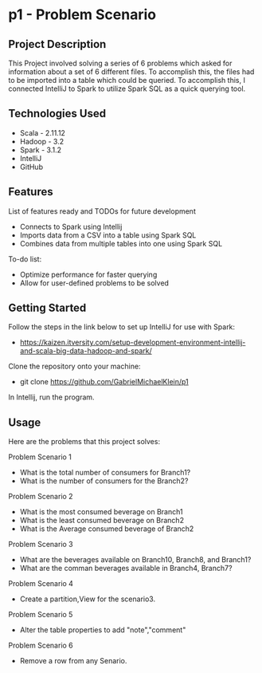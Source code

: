 # p1 - Problem Scenario

## Project Description

This Project involved solving a series of 6 problems which asked for information about a set of 6 different files. To accomplish this, the files had to be imported into a table which could be queried. To accomplish this, I connected IntelliJ to Spark to utilize Spark SQL as a quick querying tool.

## Technologies Used

* Scala - 2.11.12
* Hadoop - 3.2
* Spark - 3.1.2
* IntelliJ
* GitHub

## Features

List of features ready and TODOs for future development
* Connects to Spark using Intellij
* Imports data from a CSV into a table using Spark SQL
* Combines data from multiple tables into one using Spark SQL

To-do list:
* Optimize performance for faster querying
* Allow for user-defined problems to be solved

## Getting Started

Follow the steps in the link below to set up IntelliJ for use with Spark:

- https://kaizen.itversity.com/setup-development-environment-intellij-and-scala-big-data-hadoop-and-spark/
   
Clone the repository onto your machine:

- git clone https://github.com/GabrielMichaelKlein/p1

In Intellij, run the program.

## Usage

Here are the problems that this project solves:

Problem Scenario 1 
- What is the total number of consumers for Branch1?
- What is the number of consumers for the Branch2?

Problem Scenario 2 
- What is the most consumed beverage on Branch1
- What is the least consumed beverage on Branch2
- What is the Average consumed beverage of  Branch2

Problem Scenario 3
- What are the beverages available on Branch10, Branch8, and Branch1?
- What are the comman beverages available in Branch4, Branch7?

Problem Scenario 4
- Create a partition,View for the scenario3.

Problem Scenario 5
- Alter the table properties to add "note","comment"

Problem Scenario 6
- Remove a row from any Senario.

